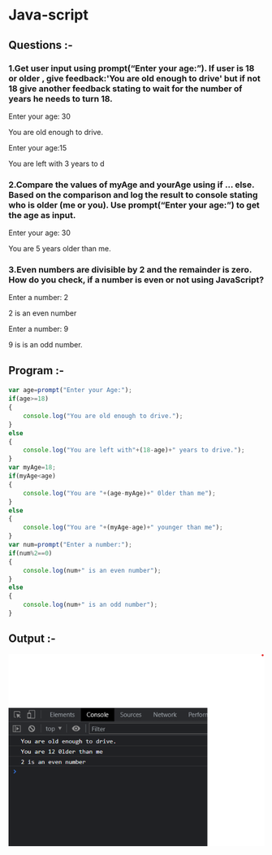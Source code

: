 # Java-script

## Questions :-
### 1.Get user input using prompt(“Enter your age:”). If user is 18 or older , give feedback:'You are old enough to drive' but if not 18 give another feedback stating to wait for the number of years he needs to turn 18.

Enter your age: 30

You are old enough to drive.


Enter your age:15

You are left with 3 years to d

### 2.Compare the values of myAge and yourAge using if … else. Based on the comparison and log the result to console stating who is older (me or you). Use prompt(“Enter your age:”) to get the age as input.

Enter your age: 30

You are 5 years older than me.

### 3.Even numbers are divisible by 2 and the remainder is zero. How do you check, if a number is even or not using JavaScript?

Enter a number: 2

2 is an even number

Enter a number: 9

9 is is an odd number.
## Program :-
~~~javascript
var age=prompt("Enter your Age:");
if(age>=18)
{
    console.log("You are old enough to drive.");
}
else
{
    console.log("You are left with"+(18-age)+" years to drive.");
}
var myAge=18;
if(myAge<age)
{
    console.log("You are "+(age-myAge)+" 0lder than me");
}
else
{
    console.log("You are "+(myAge-age)+" younger than me");
}
var num=prompt("Enter a number:");
if(num%2==0)
{
    console.log(num+" is an even number");
}
else
{
    console.log(num+" is an odd number");
}
~~~
## Output :-
![git](./op.png)
